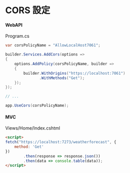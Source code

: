 # CORS 設定

#### WebAPI

Program.cs

```cs
var corsPolicyName = "AllowLocalHost7061";

builder.Services.AddCors(options =>
{
    options.AddPolicy(corsPolicyName, builder =>
    {
        builder.WithOrigins("https://localhost:7061")
               .WithMethods("Get");
    });
});

// ...

app.UseCors(corsPolicyName);
```


#### MVC

Views/Home/Index.cshtml

```html
<script>
fetch("https://localhost:7273/weatherforecast", {
    method: 'Get'
})
        .then(response => response.json())
        .then(data => console.table(data));
</script>
```
